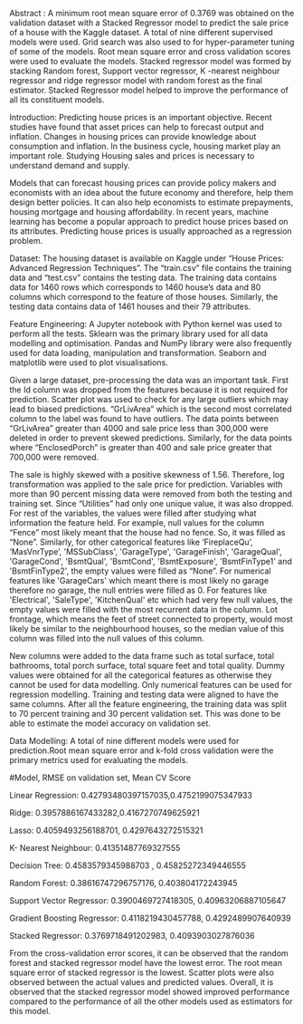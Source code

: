 Abstract : 
A minimum root mean square error of 0.3769 was obtained on the validation dataset with a Stacked Regressor model to predict the sale price of a house with the Kaggle dataset. A total of nine different supervised models were used. Grid search was also used to for hyper-parameter tuning of some of the models. Root mean square error and cross validation scores were used to evaluate the models. Stacked regressor model was formed by stacking Random forest, Support vector regressor, K -nearest neighbour regressor and ridge regressor model with random forest as the final estimator. Stacked Regressor model helped to improve the performance of all its constituent models.

Introduction:
Predicting house prices is an important objective. Recent studies have found that asset prices can help to forecast output and inflation. Changes in housing prices can provide knowledge about consumption and inflation. In the business cycle, housing market play an important role. Studying Housing sales and prices is necessary to understand demand and supply.

Models that can forecast housing prices can provide policy makers and economists with an idea about the future economy and therefore, help them design better policies. It can also help economists to estimate prepayments, housing mortgage and housing affordability. In recent years, machine learning has become a popular approach to predict house prices based on its attributes. Predicting house prices is usually approached as a regression problem.

Dataset:
The housing dataset is available on Kaggle under “House Prices: Advanced Regression Techniques”. The “train.csv” file contains the training data and “test.csv” contains the testing data. The training data contains data for 1460 rows which corresponds to 1460 house’s data and 80 columns which correspond to the feature of those houses. Similarly, the testing data contains data of 1461 houses and their 79 attributes.

Feature Engineering:
A Jupyter notebook with Python kernel was used to perform all the tests. Sklearn was the primary library used for all data modelling and optimisation. Pandas and NumPy library were also frequently used for data loading, manipulation and transformation. Seaborn and matplotlib were used to plot visualisations.

Given a large dataset, pre-processing the data was an important task. First the Id column was dropped from the features because it is not required for prediction. Scatter plot was used to check for any large outliers which may lead to biased predictions. “GrLivArea” which is the second most correlated column to the label was found to have outliers. The data points between “GrLivArea” greater than 4000 and sale price less than 300,000 were deleted in order to prevent skewed predictions. Similarly, for the data points where “EnclosedPorch” is greater than 400 and sale price greater that 700,000 were removed.

The sale is highly skewed with a positive skewness of 1.56. Therefore, log transformation was applied to the sale price for prediction. Variables with more than 90 percent missing data were removed from both the testing and training set. Since “Utilities” had only one unique value, it was also dropped. For rest of the variables, the values were filled after studying what information the feature held. For example, null values for the column “Fence” most likely meant that the house had no fence. So, it was filled as “None”. Similarly, for other categorical features like ‘FireplaceQu’, ‘MasVnrType’, 'MSSubClass', 'GarageType', 'GarageFinish', 'GarageQual', 'GarageCond', 'BsmtQual', 'BsmtCond', 'BsmtExposure', 'BsmtFinType1' and 'BsmtFinType2', the empty values were filled as “None”. For numerical features like 'GarageCars' which meant there is most likely no garage therefore no garage, the null entries were filled as 0. For features like 'Electrical', 'SaleType', 'KitchenQual' etc which had very few null values, the empty values were filled with the most recurrent data in the column. Lot frontage, which means the feet of street connected to property, would most likely be similar to the neighbourhood houses, so the median value of this column was filled into the null values of this column.

New columns were added to the data frame such as total surface, total bathrooms, total porch surface, total square feet and total quality. Dummy values were obtained for all the categorical features as otherwise they cannot be used for data modelling. Only numerical features can be used for regression modelling. Training and testing data were aligned to have the same columns. After all the feature engineering, the training data was split to 70 percent training and 30 percent validation set. This was done to be able to estimate the model accuracy on validation set.

Data Modelling:
A total of nine different models were used for prediction.Root mean square error and k-fold cross validation were the primary metrics used for evaluating the models.

#Model, RMSE on validation set, Mean CV Score

Linear Regression: 0.42793480397157035,0.4752199075347933

Ridge: 0.3957886167433282,0.4167270749625921

Lasso: 0.4059493256188701, 0.4297643272515321

K- Nearest Neighbour: 0.41351487769327555

Decision Tree: 0.4583579345988703 , 0.45825272349446555

Random Forest: 0.38616747296757176, 0.403804172243945

Support Vector Regressor: 0.3900469727418305, 0.40963206887105647

Gradient Boosting Regressor: 0.4118219430457788, 0.4292489907640939

Stacked Regressor: 0.3769718491202983, 0.4093903027876036

From the cross-validation error scores, it can be observed that the random forest and stacked regressor model have the lowest error. The root mean square error of stacked regressor is the lowest. Scatter plots were also observed between the actual values and predicted values. Overall, it is observed that the stacked regressor model showed improved performance compared to the performance of all the other models used as estimators for this model.
